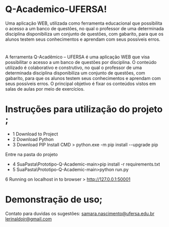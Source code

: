# Q-Academico-UFERSA! 

Uma aplicação WEB, utilizada como ferramenta educacional que possibilita o acesso a um banco de questões, no qual o professor de uma determinada disciplina disponibiliza um conjunto de questões, com gabarito, para que os alunos testem seus conhecimentos e aprendam com seus possíveis erros.

# 

A ferramenta Q-Acadêmico – UFERSA é uma aplicação WEB que visa possibilitar o acesso a um banco de questões por disciplina. O conteúdo utilizado é colaborativo e construtivo, no qual o professor de uma determinada disciplina disponibiliza um conjunto de questões, com gabarito, para que os alunos testem seus conhecimentos e aprendam com seus possíveis erros. O principal objetivo é fixar os conteúdos vistos em salas de aulas por meio de exercícios. 

# Instruções para utilização do projeto ; 

- 1 Download to Project 
- 2 Download Python  
- 3 Download PIP Install 
CMD > python.exe -m pip install --upgrade pip 

Entre na pasta do projeto

- 4 SuaPasta\Prototipo-Q-Academic-main>pip install -r requirements.txt
- 5 SuaPasta\Prototipo-Q-Academic-main>python run.py

6 Running on localhost in to browser > http://127.0.0.1:50001


# Demonstração de uso; 



Contato para duvidas os sugestões: samara.nascimento@ufersa.edu.br
                                   lerinaldojr@gmail.com 
